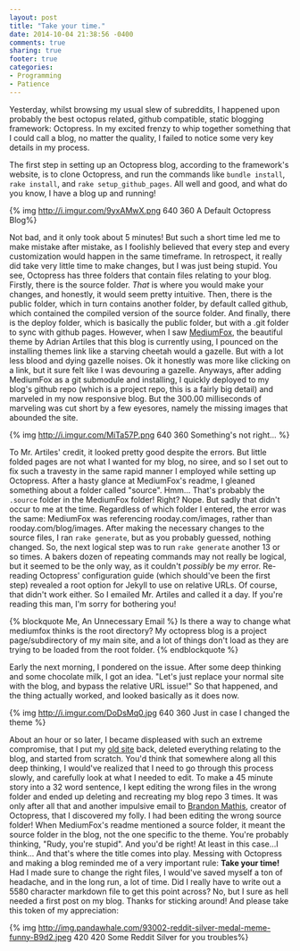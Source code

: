 ```yaml
---
layout: post
title: "Take your time."
date: 2014-10-04 21:38:56 -0400
comments: true
sharing: true
footer: true
categories: 
- Programming
- Patience
---
```


Yesterday, whilst browsing my usual slew of subreddits, I happened upon probably the best octopus related, github compatible, static blogging framework: Octopress. In my excited frenzy to whip together something that I could call a blog, no matter the quality, I failed to notice some very key details in my process. 

<!-- more -->

The first step in setting up an Octopress blog, according to the framework's website, is to clone Octopress, and run the commands like ```bundle install```, ```rake install```, and ```rake setup_github_pages```. All well and good, and what do you know, I have a blog up and running!

{% img http://i.imgur.com/9yxAMwX.png 640 360 A Default Octopress Blog%}

Not bad, and it only took about 5 minutes! But such a short time led me to make mistake after mistake, as I foolishly believed that every step and every customization would happen in the same timeframe. In retrospect, it really did take very little time to make changes, but I was just being stupid. You see, Octopress has three folders that contain files relating to your blog. Firstly, there is the source folder. *That* is where you would make your changes, and honestly, it would seem pretty intuitive. Then, there is the public folder, which in turn contains another folder, by default called github, which contained the compiled version of the source folder. And finally, there is the deploy folder, which is basically the public folder, but with a .git folder to sync with github pages. However, when I saw [MediumFox](https://github.com/sevenadrian/MediumFox), the beautiful theme by Adrian Artiles that this blog is currently using, I pounced on the installing themes link like a starving cheetah would a gazelle. But with a lot less blood and dying gazelle noises. Ok it honestly was more like clicking on a link, but it sure felt like I was devouring a gazelle. Anyways, after adding MediumFox as a git submodule and installing, I quickly deployed to my blog's github repo (which is a project repo, this is a fairly big detail) and marveled in my now responsive blog. But the 300.00 milliseconds of marveling was cut short by a few eyesores, namely the missing images that abounded the site.

{% img http://i.imgur.com/MiTa57P.png 640 360 Something's not right... %}

To Mr. Artiles' credit, it looked pretty good despite the errors. But little folded pages are not what I wanted for my blog, no siree, and so I set out to fix such a travesty in the same rapid manner I employed while setting up Octopress. After a hasty glance at MediumFox's readme, I gleaned something about a folder called "source". Hmm... That's probably the ```.source``` folder in the MediumFox folder! Right? Nope. But sadly that didn't occur to me at the time. Regardless of which folder I entered, the error was the same: MediumFox was referencing rooday.com/images, rather than rooday.com/blog/images. After making the necessary changes to the source files, I ran ```rake generate```, but as you probably guessed, nothing changed. So, the next logical step was to run ```rake generate``` another 13 or so times. A bakers dozen of repeating commands may not really be logical, but it seemed to be the only way, as it couldn't *possibly* be *my* error. Re-reading Octopress' configuration guide (which should've been the first step) revealed a root option for Jekyll to use on relative URLs. Of course, that didn't work either. So I emailed Mr. Artiles and called it a day. If you're reading this man, I'm sorry for bothering you!

{% blockquote Me, An Unnecessary Email %}
Is there a way to change what mediumfox thinks is the root directory? My octopress blog is a project page/subdirectory of my main site, and a lot of things don't load as they are trying to be loaded from the root folder. 
{% endblockquote %}

Early the next morning, I pondered on the issue. After some deep thinking and some chocolate milk, I got an idea. "Let's just replace your normal site with the blog, and bypass the relative URL issue!" So that happened, and the thing actually worked, and looked basically as it does now.

{% img http://i.imgur.com/DoDsMq0.jpg 640 360 Just in case I changed the theme %}

About an hour or so later, I became displeased with such an extreme compromise, that I put my [old site](http://rooday.com/) back, deleted everything relating to the blog, and started from scratch. You'd think that somewhere along all this deep thinking, I would've realized that I need to go through this process slowly, and carefully look at what I needed to edit. To make a 45 minute story into a 32 word sentence, I kept editing the wrong files in the wrong folder and ended up deleting and recreating my blog repo 3 times. It was only after all that and another impulsive email to [Brandon Mathis](https://github.com/imathis), creator of Octopress, that I discovered my folly. I had been editing the wrong source folder! When MediumFox's readme mentioned a source folder, it meant the source folder in the blog, not the one specific to the theme. You're probably thinking, "Rudy, you're stupid". And you'd be right! At least in this case...I think... And that's where the title comes into play. Messing with Octopress and making a blog reminded me of a very important rule: **Take your time!** Had I made sure to change the right files, I would've saved myself a ton of headache, and in the long run, a lot of time. Did I really have to write out a 5580 character markdown file to get this point across? No, but I sure as hell needed a first post on my blog. Thanks for sticking around! And please take this token of my appreciation:

{% img http://img.pandawhale.com/93002-reddit-silver-medal-meme-funny-B9d2.jpeg 420 420 Some Reddit Silver for you troubles%}